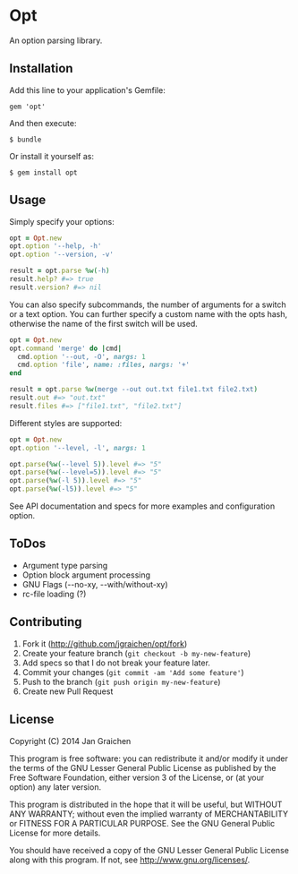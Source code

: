# Opt

An option parsing library.

## Installation

Add this line to your application's Gemfile:

    gem 'opt'

And then execute:

    $ bundle

Or install it yourself as:

    $ gem install opt

## Usage

Simply specify your options:

```ruby
opt = Opt.new
opt.option '--help, -h'
opt.option '--version, -v'

result = opt.parse %w(-h)
result.help? #=> true
result.version? #=> nil
```

You can also specify subcommands, the number of arguments for a switch or a text option. You can further specify a custom name with the opts hash, otherwise the name of the first switch will be used.

```ruby
opt = Opt.new
opt.command 'merge' do |cmd|
  cmd.option '--out, -O', nargs: 1
  cmd.option 'file', name: :files, nargs: '+'
end

result = opt.parse %w(merge --out out.txt file1.txt file2.txt)
result.out #=> "out.txt"
result.files #=> ["file1.txt", "file2.txt"]
```

Different styles are supported:

```ruby
opt = Opt.new
opt.option '--level, -l', nargs: 1

opt.parse(%w(--level 5)).level #=> "5"
opt.parse(%w(--level=5)).level #=> "5"
opt.parse(%w(-l 5)).level #=> "5"
opt.parse(%w(-l5)).level #=> "5"
```

See API documentation and specs for more examples and configuration option.

## ToDos

* Argument type parsing
* Option block argument processing
* GNU Flags (--no-xy, --with/without-xy)
* rc-file loading (?)

## Contributing

1. Fork it (http://github.com/jgraichen/opt/fork)
2. Create your feature branch (`git checkout -b my-new-feature`)
3. Add specs so that I do not break your feature later.
4. Commit your changes (`git commit -am 'Add some feature'`)
5. Push to the branch (`git push origin my-new-feature`)
6. Create new Pull Request

## License

Copyright (C) 2014 Jan Graichen

This program is free software: you can redistribute it and/or modify it under the terms of the GNU Lesser General Public License as published by the Free Software Foundation, either version 3 of the License, or (at your option) any later version.

This program is distributed in the hope that it will be useful, but WITHOUT ANY WARRANTY; without even the implied warranty of MERCHANTABILITY or FITNESS FOR A PARTICULAR PURPOSE.  See the GNU General Public License for more details.

You should have received a copy of the GNU Lesser General Public License along with this program.  If not, see <http://www.gnu.org/licenses/>.
